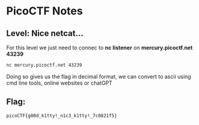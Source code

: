 # PicoCTF Notes
## Level: Nice netcat...

For this level we just need to connec to __nc listener__ on __mercury.picoctf.net 43239__

```bash
nc mercury.picoctf.net 43239
```

Doing so gives us the flag in decimal format, we can convert to ascii using cmd line tools, online websites or chatGPT

## Flag:
``` picoCTF{g00d_k1tty!_n1c3_k1tty!_7c0821f5} ```